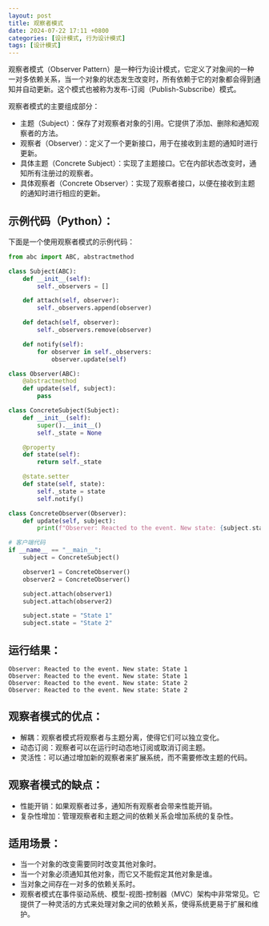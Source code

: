 ```yaml
---
layout: post
title: 观察者模式
date: 2024-07-22 17:11 +0800
categories: [设计模式, 行为设计模式]
tags: [设计模式]
---
```

观察者模式（Observer Pattern）是一种行为设计模式，它定义了对象间的一种一对多依赖关系，当一个对象的状态发生改变时，所有依赖于它的对象都会得到通知并自动更新。这个模式也被称为发布-订阅（Publish-Subscribe）模式。

观察者模式的主要组成部分：
* 主题（Subject）：保存了对观察者对象的引用。它提供了添加、删除和通知观察者的方法。
* 观察者（Observer）：定义了一个更新接口，用于在接收到主题的通知时进行更新。
* 具体主题（Concrete Subject）：实现了主题接口。它在内部状态改变时，通知所有注册过的观察者。
* 具体观察者（Concrete Observer）：实现了观察者接口，以便在接收到主题的通知时进行相应的更新。
## 示例代码（Python）：
下面是一个使用观察者模式的示例代码：

```python
from abc import ABC, abstractmethod

class Subject(ABC):
    def __init__(self):
        self._observers = []

    def attach(self, observer):
        self._observers.append(observer)

    def detach(self, observer):
        self._observers.remove(observer)

    def notify(self):
        for observer in self._observers:
            observer.update(self)

class Observer(ABC):
    @abstractmethod
    def update(self, subject):
        pass

class ConcreteSubject(Subject):
    def __init__(self):
        super().__init__()
        self._state = None

    @property
    def state(self):
        return self._state

    @state.setter
    def state(self, state):
        self._state = state
        self.notify()

class ConcreteObserver(Observer):
    def update(self, subject):
        print(f"Observer: Reacted to the event. New state: {subject.state}")

# 客户端代码
if __name__ == "__main__":
    subject = ConcreteSubject()

    observer1 = ConcreteObserver()
    observer2 = ConcreteObserver()

    subject.attach(observer1)
    subject.attach(observer2)

    subject.state = "State 1"
    subject.state = "State 2"
```
## 运行结果：
```
Observer: Reacted to the event. New state: State 1
Observer: Reacted to the event. New state: State 1
Observer: Reacted to the event. New state: State 2
Observer: Reacted to the event. New state: State 2
```
## 观察者模式的优点：
* 解耦：观察者模式将观察者与主题分离，使得它们可以独立变化。
* 动态订阅：观察者可以在运行时动态地订阅或取消订阅主题。
* 灵活性：可以通过增加新的观察者来扩展系统，而不需要修改主题的代码。
## 观察者模式的缺点：
* 性能开销：如果观察者过多，通知所有观察者会带来性能开销。
* 复杂性增加：管理观察者和主题之间的依赖关系会增加系统的复杂性。
## 适用场景：
* 当一个对象的改变需要同时改变其他对象时。
* 当一个对象必须通知其他对象，而它又不能假定其他对象是谁。
* 当对象之间存在一对多的依赖关系时。
* 观察者模式在事件驱动系统、模型-视图-控制器（MVC）架构中非常常见。它提供了一种灵活的方式来处理对象之间的依赖关系，使得系统更易于扩展和维护。